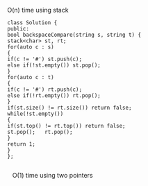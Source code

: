 O(n) time using stack
​
```
class Solution {
public:
bool backspaceCompare(string s, string t) {
stack<char> st, rt;
for(auto c : s)
{
if(c != '#') st.push(c);
else if(!st.empty()) st.pop();
}
for(auto c : t)
{
if(c != '#') rt.push(c);
else if(!rt.empty()) rt.pop();
}
if(st.size() != rt.size()) return false;
while(!st.empty())
{
if(st.top() != rt.top()) return false;
st.pop();   rt.pop();
}
return 1;
}
};
​
```
​
​
​
O(1) time using two pointers
​
```
